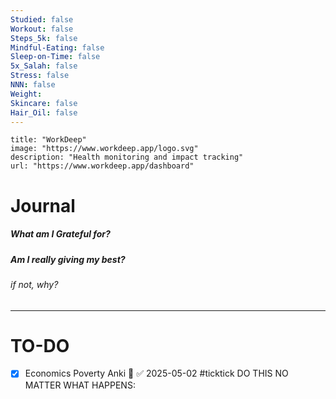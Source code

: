 ```yaml
---
Studied: false
Workout: false
Steps_5k: false
Mindful-Eating: false
Sleep-on-Time: false
5x_Salah: false
Stress: false
NNN: false
Weight: 
Skincare: false
Hair_Oil: false
---
```


```embed
title: "WorkDeep"
image: "https://www.workdeep.app/logo.svg"
description: "Health monitoring and impact tracking"
url: "https://www.workdeep.app/dashboard"
```
# Journal
##### What am I Grateful for?
##### Am I really giving my best? 
###### if not, why?


---


# TO-DO





- [x] Economics Poverty Anki 🔼 ✅ 2025-05-02 #ticktick 
DO THIS NO MATTER WHAT HAPPENS:
